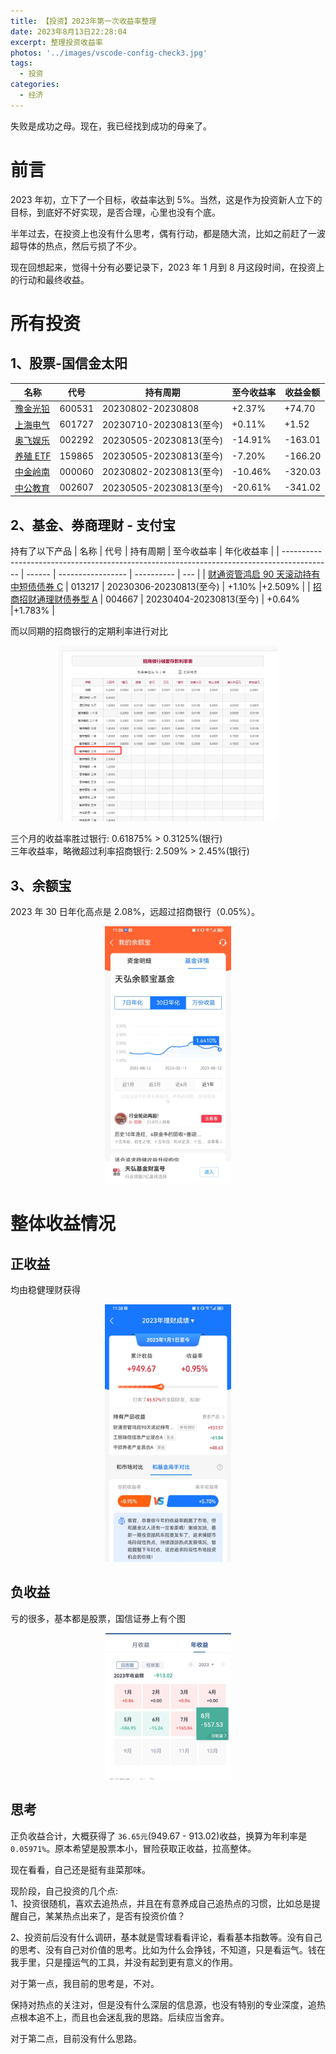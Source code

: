 ```yaml
---
title: 【投资】2023年第一次收益率整理
date: 2023年8月13日22:28:04
excerpt: 整理投资收益率
photos: '../images/vscode-config-check3.jpg'
tags:
  - 投资
categories:
  - 经济
---
```


<!-- @format -->

<!--more-->

失败是成功之母。现在，我已经找到成功的母亲了。

<!-- @format -->

# 前言

2023 年初，立下了一个目标，收益率达到 5%。当然，这是作为投资新人立下的目标，到底好不好实现，是否合理，心里也没有个底。

半年过去，在投资上也没有什么思考，偶有行动，都是随大流，比如之前赶了一波超导体的热点，然后亏损了不少。

现在回想起来，觉得十分有必要记录下，2023 年 1 月到 8 月这段时间，在投资上的行动和最终收益。

# 所有投资

## 1、股票-国信金太阳

| 名称                                                               | 代号   | 持有周期                | 至今收益率 | 收益金额 |
| ------------------------------------------------------------------ | ------ | ----------------------- | ---------- | -------- |
| [豫金光铅](http://quote.eastmoney.com/unify/r/1.600531?spm=search) | 600531 | 20230802-20230808       | +2.37%     | +74.70   |
| [上海电气](http://quote.eastmoney.com/sh601727.html?spm=search)    | 601727 | 20230710-20230813(至今) | +0.11%     | +1.52    |
| [奥飞娱乐](http://quote.eastmoney.com/unify/r/0.002292?spm=search) | 002292 | 20230505-20230813(至今) | -14.91%    | -163.01  |
| [养殖 ETF](http://fund.eastmoney.com/159865.html?spm=search)       | 159865 | 20230505-20230813(至今) | -7.20%     | -166.20  |
| [中金岭南](http://quote.eastmoney.com/unify/r/0.000060?spm=search) | 000060 | 20230802-20230813(至今) | -10.46%    | -320.03  |
| [中公教育](http://quote.eastmoney.com/unify/r/0.002607?spm=search) | 002607 | 20230505-20230813(至今) | -20.61%    | -341.02  |

## 2、基金、券商理财 - 支付宝

持有了以下产品
| 名称 | 代号 | 持有周期 | 至今收益率 | 年化收益率 |
| ------------------------------------------------------------------------------------------ | ------ | ----------------- | ---------- | --- |
| [财通资管鸿启 90 天滚动持有中短债债券 C](https://fundf10.eastmoney.com/jjgg_013217_4.html) | 013217 | 20230306-20230813(至今) | +1.10% |+2.509% |
| [招商招财通理财债券型 A](http://fund.eastmoney.com/013217.html) | 004667 | 20230404-20230813(至今) | +0.64% |+1.783% |

而以同期的招商银行的定期利率进行对比

<center>
  <img src='../images/lilv_1.png' alt='招商银行三年定期利率' style='width: 70%;height: auto;' />
</center>

三个月的收益率胜过银行: 0.61875% > 0.3125%(银行)  
三年收益率，略微超过利率招商银行: 2.509% > 2.45%(银行)

## 3、余额宝

2023 年 30 日年化高点是 2.08%，远超过招商银行（0.05%）。

<center>
  <img src='../images/lilv_2.png' alt='余额宝2023收益率' style='width: 40%;height: auto;' />
</center>

# 整体收益情况

## 正收益

均由稳健理财获得

<center>
  <img src='../images/lilv_4.png' alt='正收益' style='width: 40%;height: auto;' />
</center>

## 负收益

亏的很多，基本都是股票，国信证券上有个图

<center>
  <img src='../images/lilv_3.png' alt='股票2023总收益' style='width: 40%;height: auto;' />
</center>

## 思考

正负收益合计，大概获得了 `36.65元`(949.67 - 913.02)收益，换算为年利率是` 0.05971%`。原本希望是股票本小，冒险获取正收益，拉高整体。

现在看看，自己还是挺有韭菜那味。

现阶段，自己投资的几个点:  
1、投资很随机，喜欢去追热点，并且在有意养成自己追热点的习惯，比如总是提醒自己，某某热点出来了，是否有投资价值？

2、投资前后没有什么调研，基本就是雪球看看评论，看看基本指数等。没有自己的思考、没有自己对价值的思考。比如为什么会挣钱，不知道，只是看运气。钱在我手里，只是撞运气的工具，并没有起到更有意义的作用。

对于第一点，我目前的思考是，不对。

保持对热点的关注对，但是没有什么深层的信息源，也没有特别的专业深度，追热点根本追不上，而且也会迷乱我的思路。后续应当舍弃。

对于第二点，目前没有什么思路。
